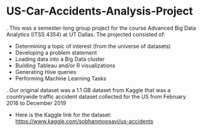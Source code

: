 # US-Car-Accidents-Analysis-Project
. This was a semester-long group project for the course Advanced Big Data Analytics (ITSS 4354) at UT Dallas. The projected consisted of:
  - Determining a topic of interest (from the universe of datasets)
  - Developing a problem statement 
  - Loading data into a Big Data cluster
  - Building Tableau and/or R visualizations
  - Generating Hive queries
  - Performing Machine Learning Tasks
 
. Our original dataset was a 1.1 GB dataset from Kaggle that was a countrywide traffic accident dataset collected for the US from February 2016 to December 2019
  - Here is the Kaggle link for the dataset: https://www.kaggle.com/sobhanmoosavi/us-accidents


